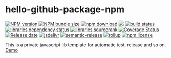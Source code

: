 # hello-github-package-npm

[![NPM version][npm-image]][npm-url]
[![NPM bundle size][npm-bundle-size-image]][npm-url]
[![npm download][download-image]][download-url]
![][workflows-badge-image]
[![build status][travis-image]][travis-url]
[![libraries dependency status][libraries-status-image]][libraries-status-url]
[![libraries sourcerank][libraries-sourcerank-image]][libraries-status-url]
[![Coverage Status][coverage-image]][coverage-url]
[![Release date][release-date-image]][release-url]
[![jsdelivr][jsdelivr-image]][jsdelivr-url]
[![semantic-release][semantic-image]][semantic-url]
[![rollup][rollup-image]][rollup-url]
[![npm license][license-image]][download-url]

This is a private javascript lib template for automatic test, release and so on. [Demo][github-pages-url]

<!-- Links: -->
[npm-image]: https://img.shields.io/npm/v/@cycjimmy/hello-github-package-npm
[npm-url]: https://npmjs.org/package/@cycjimmy/hello-github-package-npm
[npm-bundle-size-image]: https://img.shields.io/bundlephobia/min/@cycjimmy/hello-github-package-npm

[download-image]: https://img.shields.io/npm/dt/@cycjimmy/hello-github-package-npm
[download-url]: https://npmjs.org/package/@cycjimmy/hello-github-package-npm

[workflows-badge-image]: https://github.com/cycjimmy/hello-github-package-npm/workflows/Test%20CI/badge.svg
[travis-image]: https://img.shields.io/travis/cycjimmy/hello-github-package-npm
[travis-url]: https://travis-ci.org/cycjimmy/hello-github-package-npm

[libraries-status-image]: https://img.shields.io/librariesio/release/npm/@cycjimmy/hello-github-package-npm
[libraries-sourcerank-image]: https://img.shields.io/librariesio/sourcerank/npm/@cycjimmy/hello-github-package-npm
[libraries-status-url]: https://libraries.io/github/cycjimmy/hello-github-package-npm

[coverage-image]: https://img.shields.io/coveralls/github/cycjimmy/hello-github-package-npm
[coverage-url]: https://coveralls.io/github/cycjimmy/hello-github-package-npm

[release-date-image]: https://img.shields.io/github/release-date/cycjimmy/hello-github-package-npm
[release-url]: https://github.com/cycjimmy/hello-github-package-npm/releases

[jsdelivr-image]: https://img.shields.io/jsdelivr/npm/hy/@cycjimmy/hello-github-package-npm
[jsdelivr-url]: https://www.jsdelivr.com/package/npm/@cycjimmy/hello-github-package-npm

[rollup-image]: https://img.shields.io/github/package-json/dependency-version/cycjimmy/hello-github-package-npm/dev/rollup
[rollup-url]: https://github.com/rollup/rollup

[semantic-image]: https://img.shields.io/badge/%20%20%F0%9F%93%A6%F0%9F%9A%80-semantic--release-e10079.svg
[semantic-url]: https://github.com/semantic-release/semantic-release

[license-image]: https://img.shields.io/npm/l/@cycjimmy/hello-github-package-npm

[github-pages-url]: https://cycjimmy.github.io/hello-github-package-npm/
